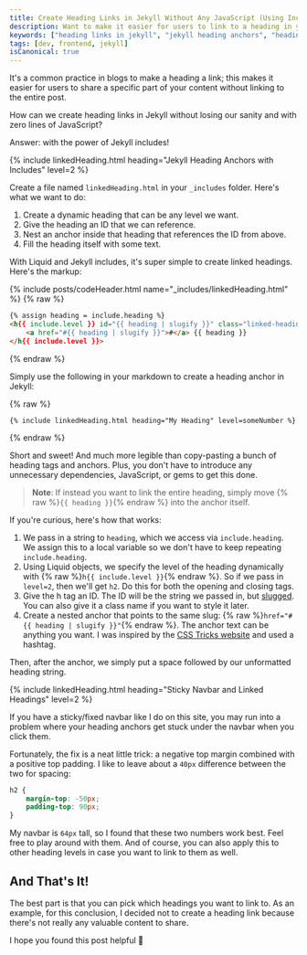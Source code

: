 ```yaml
---
title: Create Heading Links in Jekyll Without Any JavaScript (Using Includes)
description: Want to make it easier for users to link to a heading in your blog, but don't want to go through the hassle manually? In this post, we'll look at how you can create heading links with Jekyll includes.
keywords: ["heading links in jekyll", "jekyll heading anchors", "heading anchors in jekyll", "create linked headings"]
tags: [dev, frontend, jekyll]
isCanonical: true
---
```


It's a common practice in blogs to make a heading a link; this makes it easier for users to share a specific part of your content without linking to the entire post.

How can we create heading links in Jekyll without losing our sanity and with zero lines of JavaScript?

Answer: with the power of Jekyll includes!

{% include linkedHeading.html heading="Jekyll Heading Anchors with Includes" level=2 %}

Create a file named `linkedHeading.html` in your `_includes` folder. Here's what we want to do:

1. Create a dynamic heading that can be any level we want.
2. Give the heading an ID that we can reference.
3. Nest an anchor inside that heading that references the ID from above.
4. Fill the heading itself with some text.

With Liquid and Jekyll includes, it's super simple to create linked headings. Here's the markup:

{% include posts/codeHeader.html name="_includes/linkedHeading.html" %}
{% raw %}
```html
{% assign heading = include.heading %}
<h{{ include.level }} id="{{ heading | slugify }}" class="linked-heading">
    <a href="#{{ heading | slugify }}">#</a> {{ heading }}
</h{{ include.level }}>
```
{% endraw %}

Simply use the following in your markdown to create a heading anchor in Jekyll:

{% raw %}
```liquid
{% include linkedHeading.html heading="My Heading" level=someNumber %}
```
{% endraw %}

Short and sweet! And much more legible than copy-pasting a bunch of heading tags and anchors. Plus, you don't have to introduce any unnecessary dependencies, JavaScript, or gems to get this done.

> **Note**: If instead you want to link the entire heading, simply move {% raw %}`{{ heading }}`{% endraw %} into the anchor itself.

If you're curious, here's how that works:

1. We pass in a string to `heading`, which we access via `include.heading`. We assign this to a local variable so we don't have to keep repeating `include.heading`.
2. Using Liquid objects, we specify the level of the heading dynamically with {% raw %}`h{{ include.level }}`{% endraw %}. So if we pass in `level=2`, then we'll get `h2`. Do this for both the opening and closing tags.
3. Give the h tag an ID. The ID will be the string we passed in, but [slugged](https://jekyllrb.com/docs/liquid/filters/). You can also give it a class name if you want to style it later.
4. Create a nested anchor that points to the same slug: {% raw %}`href="#{{ heading | slugify }}"`{% endraw %}. The anchor text can be anything you want. I was inspired by the [CSS Tricks website](https://css-tricks.com/) and used a hashtag.

Then, after the anchor, we simply put a space followed by our unformatted heading string.

{% include linkedHeading.html heading="Sticky Navbar and Linked Headings" level=2 %}

If you have a sticky/fixed navbar like I do on this site, you may run into a problem where your heading anchors get stuck under the navbar when you click them.

Fortunately, the fix is a neat little trick: a negative top margin combined with a positive top padding. I like to leave about a `40px` difference between the two for spacing:

```css
h2 {
    margin-top: -50px;
    padding-top: 90px;
}
```

My navbar is `64px` tall, so I found that these two numbers work best. Feel free to play around with them. And of course, you can also apply this to other heading levels in case you want to link to them as well.

## And That's It!

The best part is that you can pick which headings you want to link to. As an example, for this conclusion, I decided not to create a heading link because there's not really any valuable content to share.

I hope you found this post helpful 🙂
